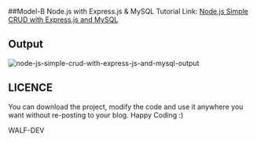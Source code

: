 ##Model-B Node.js with Express.js & MySQL
Tutorial Link: [Node.js Simple CRUD with Express.js and MySQL](https://www.mynotepaper.com/nodejs-simple-crud-with-expressjs-and-mysql.html)

## Output
![node-js-simple-crud-with-express-js-and-mysql-output](https://user-images.githubusercontent.com/13184472/66422500-9a04a600-ea2b-11e9-93b3-0f2cc7c18e3f.gif)

## LICENCE
You can download the project, modify the code and use it anywhere you want without re-posting to your blog. Happy Coding :)

WALF-DEV
